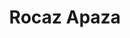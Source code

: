 ---
layout: autor
title: Rocaz Apaza
posicion: Ilustradora
generosAutor: Manga
paisAutor: Perú
imagenAutor:
---